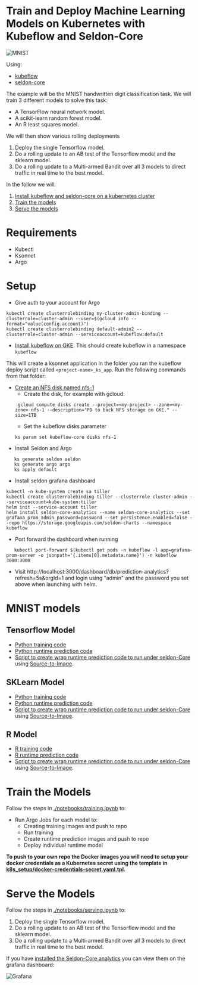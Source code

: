 # Train and Deploy Machine Learning Models on Kubernetes with Kubeflow and Seldon-Core

![MNIST](notebooks/mnist.png "MNIST Digits")

Using:

 * [kubeflow](https://github.com/kubeflow/kubeflow)
 * [seldon-core](https://github.com/SeldonIO/seldon-core)
 
The example will be the MNIST handwritten digit classification task. We will train 3 different models to solve this task:

 * A TensorFlow neural network model.
 * A scikit-learn random forest model.
 * An R least squares model.

We will then show various rolling deployments

 1. Deploy the single Tensorflow model.
 2. Do a rolling update to an AB test of the Tensorflow model and the sklearn model.
 3. Do a rolling update to a Multi-armed Bandit over all 3 models to direct traffic in real time to the best model.


In the follow we will:

 1. [Install kubeflow and seldon-core on a kubernetes cluster](#setup)
 1. [Train the models](#train-the-models)
 1. [Serve the models](#serve-the-models)


# Requirements

 * Kubectl
 * Ksonnet
 * Argo

# Setup

  * Give auth to your account for Argo
  ```
  kubectl create clusterrolebinding my-cluster-admin-binding --clusterrole=cluster-admin --user=$(gcloud info --format="value(config.account)")
  kubectl create clusterrolebinding default-admin2 --clusterrole=cluster-admin --serviceaccount=kubeflow:default
  ```
  * [Install kubeflow on GKE](https://www.kubeflow.org/docs/started/getting-started-gke/). This should create kubeflow in a namespace ```kubeflow```

This will create a ksonnet application in the folder you ran the kubeflow deploy script called ```<project-name>_ks_app```. Run the following commands from that folder:

  * [Create an NFS disk named nfs-1](https://www.kubeflow.org/docs/guides/advanced/)
    * Create the disk, for example with gcloud:
    ```
     gcloud compute disks create --project=<my-project> --zone=<my-zone> nfs-1 --description="PD to back NFS storage on GKE." --size=1TB
     ```
     * Set the kubeflow disks parameter
     ```
     ks param set kubeflow-core disks nfs-1
     ```
  * Install Seldon and Argo
  ```
     ks generate seldon seldon
     ks generate argo argo
     ks apply default
  ```
  * Install seldon grafana dashboard
  ```
  kubectl -n kube-system create sa tiller
  kubectl create clusterrolebinding tiller --clusterrole cluster-admin --serviceaccount=kube-system:tiller
  helm init --service-account tiller
  helm install seldon-core-analytics --name seldon-core-analytics --set grafana_prom_admin_password=password --set persistence.enabled=false --repo https://storage.googleapis.com/seldon-charts --namespace kubeflow
  ```
  * Port forward the dashboard when running
  ```
     kubectl port-forward $(kubectl get pods -n kubeflow -l app=grafana-prom-server -o jsonpath='{.items[0].metadata.name}') -n kubeflow 3000:3000
  ```
  * Visit http://localhost:3000/dashboard/db/prediction-analytics?refresh=5s&orgId=1 and login using "admin" and the password you set above when launching with helm.

# MNIST models

## Tensorflow Model

 * [Python training code](models/tf_mnist/train/create_model.py)
 * [Python runtime prediction code](models/tf_mnist/runtime/DeepMnist.py)
 * [Script to create wrap runtime prediction code to run under seldon-Core](models/tf_mnist/runtime/wrap.sh) using [Source-to-Image](https://github.com/openshift/source-to-image).

## SKLearn Model

 * [Python training code](models/sk_mnist/train/create_model.py)
 * [Python runtime prediction code](models/sk_mnist/runtime/SkMnist.py)
 * [Script to create wrap runtime prediction code to run under seldon-Core](models/sk_mnist/runtime/wrap.sh) using [Source-to-Image](https://github.com/openshift/source-to-image).

## R Model

 * [R training code](models/r_mnist/train/train.R)
 * [R runtime prediction code](models/r_mnist/runtime/mnist.R)
 * [Script to create wrap runtime prediction code to run under seldon-Core](models/r_mnist/runtime/wrap.sh) using [Source-to-Image](https://github.com/openshift/source-to-image).

# Train the Models

 Follow the steps in [./notebooks/training.ipynb](./notebooks/training.ipynb) to:

 * Run Argo Jobs for each model to:
   * Creating training images and push to repo
   * Run training
   * Create runtime prediction images and push to repo
   * Deploy individual runtime model

**To push to your own repo the Docker images you will need to setup your docker credentials as a Kubernetes secret using the template in [k8s_setup/docker-credentials-secret.yaml.tpl](k8s_setup/docker-credentials-secret.yaml.tpl).**

# Serve the Models

Follow the steps in [./notebooks/serving.ipynb](./notebooks/serving.ipynb) to:

 1. Deploy the single Tensorflow model.
 2. Do a rolling update to an AB test of the Tensorflow model and the sklearn model.
 3. Do a rolling update to a Multi-armed Bandit over all 3 models to direct traffic in real time to the best model.

If you have [installed the Seldon-Core analytics](setup.md#grafana-dashboard) you can view them on the grafana dashboard:

![Grafana](grafana.png "Grafana Dashboard")